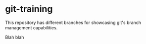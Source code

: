 # git-training
This repository has different branches for showcasing git's branch management capabilities.

Blah blah